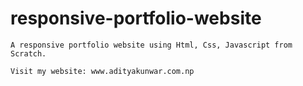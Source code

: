 # responsive-portfolio-website
```
A responsive portfolio website using Html, Css, Javascript from Scratch.

Visit my website: www.adityakunwar.com.np
```